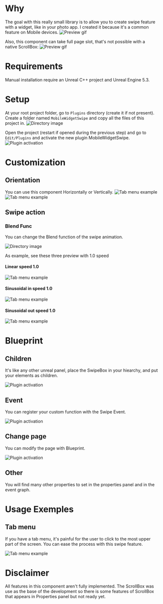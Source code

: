 ﻿# Why
The goal with this really small library is to allow you to create swipe feature with a widget, like in your photo app. I created it because it's a common feature on Mobile devices.
![Preview gif](Resources/git/gifs/Preview-horizontal.gif)

Also, this component can take full page slot, that's not possible with a native ScrollBox:
![Preview gif](Resources/git/gifs/Adaptability.gif)

# Requirements
Manual installation require an Unreal C++ project and Unreal Engine 5.3.
# Setup
At your root project folder, go to `Plugins` directory (create it if not present). 
Create a folder named `MobileWidgetSwipe` and copy all the files of this project in.
![Directory image](Resources/git/images/PluginsDirectory.png)

Open the project (restart if opened during the previous step) and go to `Edit/Plugins` and activate the new plugin MobileWidgetSwipe.
![Plugin activation](Resources/git/images/PluginsManager.png)

# Customization
## Orientation
You can use this component Horizontally or Vertically.
![Tab menu example](Resources/git/gifs/Preview-horizontal.gif) ![Tab menu example](Resources/git/gifs/Preview-vertical.gif)
## Swipe action
### Blend Func
You can change the Blend function of the swipe animation.

![Directory image](Resources/git/images/Customization_SwipeBlendFuncs.png)

As example, see these three preview with 1.0 speed
#### Linear speed 1.0
![Tab menu example](Resources/git/gifs/Customization_linear_speed1.gif)
#### Sinusoidal in speed 1.0
![Tab menu example](Resources/git/gifs/Customization_sin_in_speed1.gif)
#### Sinusoidal out speed 1.0
![Tab menu example](Resources/git/gifs/Customization_sin_out_speed1.gif)

# Blueprint
## Children
It's like any other unreal panel, place the SwipeBox in your hiearchy, and put your elements as children.

![Plugin activation](Resources/git/images/Blueprint_UMG_Structure.png)

## Event
You can register your custom function with the Swipe Event.

![Plugin activation](Resources/git/images/Blueprint_UMG_Event.png)

## Change page
You can modify the page with Blueprint.

![Plugin activation](Resources/git/images/Blueprint_UMG_SetCurrentPage.png)

## Other
You will find many other properties to set in the properties panel and in the event graph.

# Usage Exemples
## Tab menu
If you have a tab menu, it's painful for the user to click to the most upper part of the screen. You can ease the process with this swipe feature.

![Tab menu example](Resources/git/gifs/Example_tabmenu.gif)


# Disclaimer
All features in this component aren't fully implemented. The ScrollBox was use as the base of the development so there is some features of ScrollBox that appears in Properties panel but not ready yet.